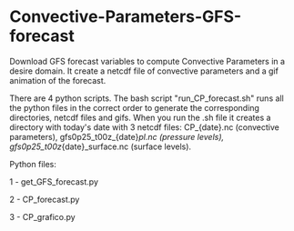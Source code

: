 # Convective-Parameters-GFS-forecast
Download GFS forecast variables to compute Convective Parameters in a desire domain. It create a netcdf file of convective parameters and a gif animation of the forecast.

There are 4 python scripts. The bash script "run_CP_forecast.sh" runs all the python files in the correct order to generate the corresponding directories, netcdf files and gifs. 
When you run the .sh file it creates a directory with today's date with 3 netcdf files: CP_{date}.nc (convective parameters), gfs0p25_t00z_{date}_pl.nc (pressure levels), gfs0p25_t00z_{date}_surface.nc (surface levels). 

Python files:

1 - get_GFS_forecast.py

2 - CP_forecast.py

3 - CP_grafico.py
